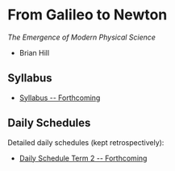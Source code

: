 # From Galileo to Newton

*The Emergence of Modern Physical Science*

* Brian Hill

## Syllabus

* [Syllabus -- Forthcoming](./NewtonSyllabus.pdf)

## Daily Schedules

Detailed daily schedules (kept retrospectively):

* [Daily Schedule Term 2 -- Forthcoming](./daily_schedule_term_2.html)
